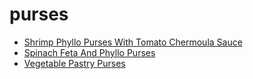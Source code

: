 # purses

 * [Shrimp Phyllo Purses With Tomato Chermoula Sauce](../index/s/shrimp-phyllo-purses-with-tomato-chermoula-sauce-106100.json)
 * [Spinach Feta And Phyllo Purses](../index/s/spinach-feta-and-phyllo-purses-101576.json)
 * [Vegetable Pastry Purses](../index/v/vegetable-pastry-purses.json)

